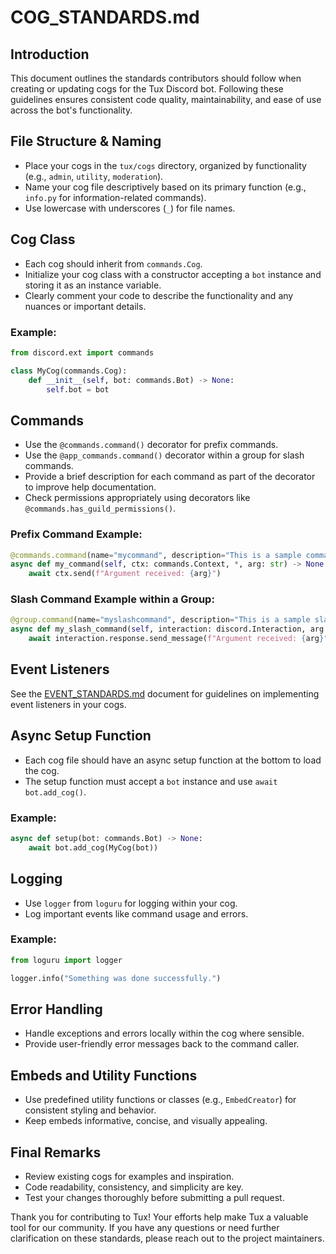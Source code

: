 # COG_STANDARDS.md

## Introduction
This document outlines the standards contributors should follow when creating or updating cogs for the Tux Discord bot. Following these guidelines ensures consistent code quality, maintainability, and ease of use across the bot's functionality.

## File Structure & Naming
- Place your cogs in the `tux/cogs` directory, organized by functionality (e.g., `admin`, `utility`, `moderation`).
- Name your cog file descriptively based on its primary function (e.g., `info.py` for information-related commands).
- Use lowercase with underscores (`_`) for file names.

## Cog Class
- Each cog should inherit from `commands.Cog`.
- Initialize your cog class with a constructor accepting a `bot` instance and storing it as an instance variable.
- Clearly comment your code to describe the functionality and any nuances or important details.

### Example:
```python
from discord.ext import commands

class MyCog(commands.Cog):
    def __init__(self, bot: commands.Bot) -> None:
        self.bot = bot
```

## Commands
- Use the `@commands.command()` decorator for prefix commands.
- Use the `@app_commands.command()` decorator within a group for slash commands.
- Provide a brief description for each command as part of the decorator to improve help documentation.
- Check permissions appropriately using decorators like `@commands.has_guild_permissions()`.

### Prefix Command Example:
```python
@commands.command(name="mycommand", description="This is a sample command.")
async def my_command(self, ctx: commands.Context, *, arg: str) -> None:
    await ctx.send(f"Argument received: {arg}")
```

### Slash Command Example within a Group:
```python
@group.command(name="myslashcommand", description="This is a sample slash command.")
async def my_slash_command(self, interaction: discord.Interaction, arg: str) -> None:
    await interaction.response.send_message(f"Argument received: {arg}")
```

## Event Listeners
See the [EVENT_STANDARDS.md](EVENT_STANDARDS.md) document for guidelines on implementing event listeners in your cogs.


## Async Setup Function
- Each cog file should have an async setup function at the bottom to load the cog.
- The setup function must accept a `bot` instance and use `await bot.add_cog()`.

### Example:
```python
async def setup(bot: commands.Bot) -> None:
    await bot.add_cog(MyCog(bot))
```

## Logging
- Use `logger` from `loguru` for logging within your cog.
- Log important events like command usage and errors.

### Example:
```python
from loguru import logger

logger.info("Something was done successfully.")
```

## Error Handling
- Handle exceptions and errors locally within the cog where sensible.
- Provide user-friendly error messages back to the command caller.

## Embeds and Utility Functions
- Use predefined utility functions or classes (e.g., `EmbedCreator`) for consistent styling and behavior.
- Keep embeds informative, concise, and visually appealing.

## Final Remarks
- Review existing cogs for examples and inspiration.
- Code readability, consistency, and simplicity are key.
- Test your changes thoroughly before submitting a pull request.

Thank you for contributing to Tux! Your efforts help make Tux a valuable tool for our community. If you have any questions or need further clarification on these standards, please reach out to the project maintainers.

